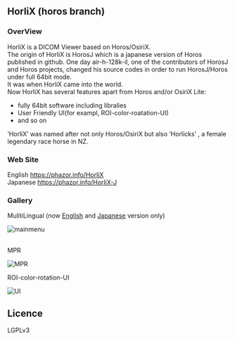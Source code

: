 ## HorliX (horos branch)

### OverView

HorliX is a DICOM Viewer based on Horos/OsiriX.  
The origin of HorliX is HorosJ which is a japanese version of Horos published in github. One day air-h-128k-il, one of the contributors of HorosJ and Horos projects, changed his source codes in order to run HorosJ/Horos under full 64bit mode.  
It was when HorliX came into the world.  
Now HorliX has several features apart from Horos and/or OsiriX Lite:  
  
- fully 64bit software including libralies  
- User Friendly UI(for exampl, ROI-color-roatation-UI)
-  and so on  
  
 ‘HorliX’ was named after not only Horos/OsiriX but also ‘Horlicks’ , a female legendary race horse in NZ.
  
### Web Site

English https://phazor.info/HorliX  
Japanese https://phazor.info/HorliX-J  

### Gallery

MulitiLingual (now [English](https://phazor.info/HorliX/) and [Japanese](https://phazor.info/HorliX-J/) version only) 

![mainmenu](https://phazor.info/HorliX-J/wp-content/uploads/2018/06/horlix-ja-tif.jpg)  
  

MPR  
  
![MPR](https://phazor.info/HorliX-J/wp-content/uploads/2018/06/color3DMPR.jpg)  
  

ROI-color-rotation-UI  

![UI](https://phazor.info/HorliX-J/wp-content/uploads/2018/06/horlix-roi-color-ja.png)
  

## Licence

LGPLv3
